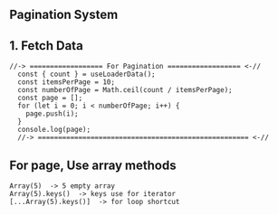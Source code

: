 ## Pagination System

## __1. Fetch Data__
```
//-> ================== For Pagination ================== <-//
  const { count } = useLoaderData();
  const itemsPerPage = 10;
  const numberOfPage = Math.ceil(count / itemsPerPage);
  const page = [];
  for (let i = 0; i < numberOfPage; i++) {
    page.push(i);
  }
  console.log(page);
  //-> ==================================================== <-//
```

## __For page, Use array methods__

```
Array(5)  -> 5 empty array
Array(5).keys()  -> keys use for iterator
[...Array(5).keys()]  -> for loop shortcut
```